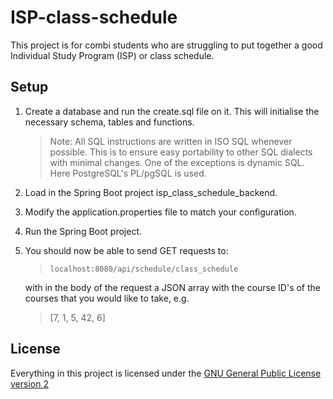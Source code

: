 # ISP-class-schedule

This project is for combi students who are struggling to put together a good Individual Study Program (ISP) or class schedule.

## Setup

1. Create a database and run the create.sql file on it. This will initialise the necessary schema, tables and functions.
   
   > Note: 
   > All SQL instructions are written in ISO SQL whenever possible. This is to ensure easy portability to other SQL dialects with minimal changes. One of the exceptions is dynamic SQL. Here PostgreSQL's PL/pgSQL is used.

2. Load in the Spring Boot project isp_class_schedule_backend.

3. Modify the application.properties file to match your configuration.

4. Run the Spring Boot project. 

5. You should now be able to send GET requests to:
   
   > `localhost:8080/api/schedule/class_schedule`
   
   with in the body of the request a JSON array with the course ID's of the courses that you would like to take, e.g.
   
   > [7, 1, 5, 42, 6]

## License

   Everything in this project is licensed under the [GNU General Public License version 2](https://opensource.org/licenses/gpl-2.0.php)
